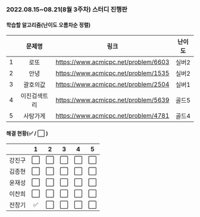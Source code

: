 ### 2022.08.15~08.21(8월 3주차) 스터디 진행판

#### 학습할 알고리즘(난이도 오름차순 정렬)

|      |   문제명    |                 링크                  | 난이도 |
| :--: | :---------: | :-----------------------------------: | :----: |
|  1   | 로또 | https://www.acmicpc.net/problem/6603 | 실버2 |
|  2   |     안녕     | https://www.acmicpc.net/problem/1535 | 실버2 |
|  3   |  괄호의값 | https://www.acmicpc.net/problem/2504 | 실버1 |
|  4   | 이진검색트리 | https://www.acmicpc.net/problem/5639 | 골드5 |
|  5   |    사탕가게    | https://www.acmicpc.net/problem/4781 | 골드4 |

#### 해결 현황(:white_check_mark: / :white_large_square:  )

|        |          1           |          2           |          3           |          4           |          5           |
| :----: | :------------------: | :------------------: | :------------------: | :------------------: | :------------------: |
| 강진구 | :white_large_square: | :white_large_square: | :white_large_square: | :white_large_square: | :white_large_square: |
| 김종현 | :white_large_square: | :white_large_square: | :white_large_square: | :white_large_square: | :white_large_square: |
|  윤재성  | :white_large_square: | :white_large_square: | :white_large_square: | :white_large_square: | :white_large_square: |
| 이찬희 | :white_large_square: | :white_large_square: | :white_large_square: | :white_large_square: | :white_large_square: |
| 전창기 | :white_check_mark: | :white_large_square: | :white_large_square: | :white_large_square: | :white_large_square: |
